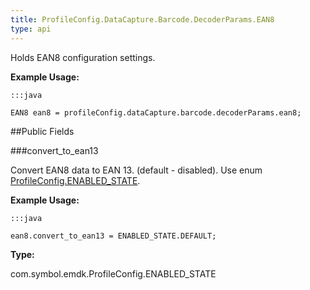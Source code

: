 ```yaml
---
title: ProfileConfig.DataCapture.Barcode.DecoderParams.EAN8
type: api
---
```



Holds EAN8 configuration settings. 
 
 

**Example Usage:**
	
	:::java
	
	EAN8 ean8 = profileConfig.dataCapture.barcode.decoderParams.ean8;
	


##Public Fields

###convert_to_ean13

Convert EAN8 data to EAN 13. (default - disabled).
 Use enum [ ProfileConfig.ENABLED_STATE](../ProfileConfig-ENABLED_STATE). 
 
 

**Example Usage:**
	
	:::java
	
	ean8.convert_to_ean13 = ENABLED_STATE.DEFAULT;
	


**Type:**

com.symbol.emdk.ProfileConfig.ENABLED_STATE

